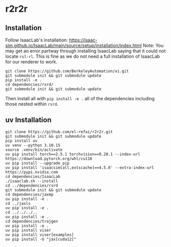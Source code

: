 # r2r2r

## Installation
Follow IsaacLab's installation: https://isaac-sim.github.io/IsaacLab/main/source/setup/installation/index.html
Note: You may get an error partway through installing IsaacLab saying that it could not locate `rsl-rl`. This is fine as we do not need a full installation of IsaacLab for our renderer to work.
```
git clone https://github.com/BerkeleyAutomation/xi.git
git submodule init && git submodule update
pip install -e .
cd dependencies/rsrd/
git submodule init && git submodule update
```
Then install all with `pip install -e .` all of the dependencies including those nested within `rsrd`.


## uv Installation
```
git clone https://github.com/el-refai/r2r2r.git
git submodule init && git submodule update
pip install uv
uv venv --python 3.10.15
source .venv/bin/activate
uv pip install torch==2.5.1 torchvision==0.20.1 --index-url https://download.pytorch.org/whl/cu118
uv pip install --upgrade pip
uv pip install 'isaacsim[all,extscache]==4.5.0' --extra-index-url https://pypi.nvidia.com
cd dependencies/IsaacLab
./isaaclab.sh --install
cd ../dependencies/rsrd
git submodule init && git submodule update
cd dependencies/jaxmp
uv pip install -e .
cd ../jaxls
uv pip install -e .
cd ../../../..
uv pip install -e .
cd dependencies/trajgen
uv pip install -e .
uv pip install viser
uv pip install viser[examples]
uv pip install -U "jax[cuda12]"
```
